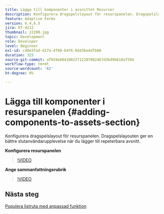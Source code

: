```yaml
---
title: Lägga till komponenter i avsnittet Resurser
description: Konfigurera dragspelslayout för resurspanelen. Dragspelslayouten ger en bättre slutanvändarupplevelse när du lägger till repeterbara avsnitt.
feature: Adaptive Forms
version: 6.4,6.5
jira: KT-4212
thumbnail: 22200.jpg
topic: Development
role: Developer
level: Beginner
exl-id: cd8e5fad-d17a-4f80-b4f6-0d43be4dfb80
duration: 325
source-git-commit: af928e60410022f12207082467d3bd9b818af59d
workflow-type: tm+mt
source-wordcount: '62'
ht-degree: 0%

---
```


# Lägga till komponenter i resurspanelen {#adding-components-to-assets-section}

Konfigurera dragspelslayout för resurspanelen. Dragspelslayouten ger en bättre slutanvändarupplevelse när du lägger till repeterbara avsnitt.

**Konfigurera resurspanelen**

>[!VIDEO](https://video.tv.adobe.com/v/22200?quality=12&learn=on)

**Ange sammanfattningsrubrik**
>[!VIDEO](https://video.tv.adobe.com/v/28387?quality=12&learn=on)

## Nästa steg

[Populera listruta med anpassad funktion](./using-custom-functions-and-code-editor.md)

